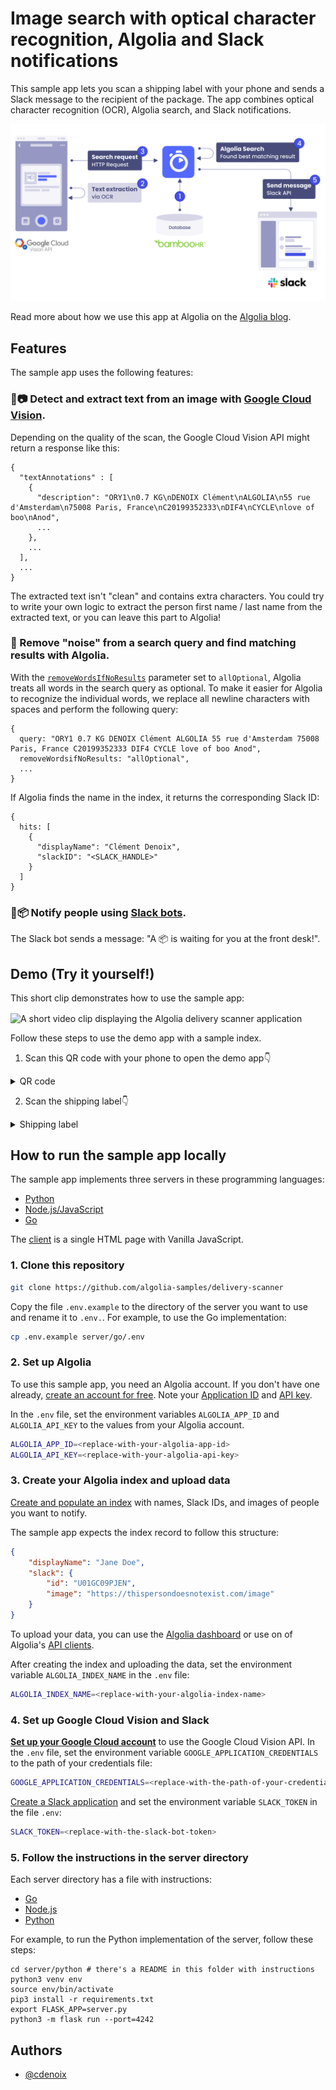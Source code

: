 # Image search with optical character recognition, Algolia and Slack notifications

This sample app lets you scan a shipping label with your phone and sends a Slack message to the recipient of the package. The app combines optical character recognition (OCR), Algolia search, and Slack notifications. 

![A flowchart of the delivery scanner sample](demo/diagram.png?raw=true)

Read more about how we use this app at Algolia on the [Algolia blog](https://www.algolia.com/blog/engineering/simplifying-parcel-delivery-algolia/).

## Features

The sample app uses the following features:

### 📱📷 Detect and extract text from an image with [Google Cloud Vision](https://cloud.google.com/vision).

Depending on the quality of the scan, the Google Cloud Vision API might return a response like this: 
   
```
{
  "textAnnotations" : [
    {
      "description": "ORY1\n0.7 KG\nDENOIX Clément\nALGOLIA\n55 rue d'Amsterdam\n75008 Paris, France\nC20199352333\nDIF4\nCYCLE\nlove of boo\nAnod",
      ...
    },
    ...
  ],
  ...
}
```

The extracted text isn't "clean" and contains extra characters. You could try to write your own logic to extract the person first name / last name from the extracted text, or you can leave this part to Algolia!

### 🔎 Remove "noise" from a search query and find matching results with Algolia.

With the [`removeWordsIfNoResults`](https://www.algolia.com/doc/api-reference/api-parameters/removeWordsIfNoResults/) parameter set to `allOptional`, Algolia treats all words in the search query as optional. To make it easier for Algolia to recognize the individual words, we replace all newline characters with spaces and perform the following query:
  
```
{
  query: "ORY1 0.7 KG DENOIX Clément ALGOLIA 55 rue d'Amsterdam 75008 Paris, France C20199352333 DIF4 CYCLE love of boo Anod",
  removeWordsifNoResults: "allOptional",
  ...
}
```
  
If Algolia finds the name in the index, it returns the corresponding Slack ID:
  
```
{
  hits: [
    {
      "displayName": "Clément Denoix",
      "slackID": "<SLACK_HANDLE>"
    }
  ]
}
```
   
### 💌📦 Notify people using [Slack bots](https://slack.com/help/articles/115005265703-Create-a-bot-for-your-workspace).

The Slack bot sends a message: "A :package: is waiting for you at the front desk!".

## Demo (Try it yourself!)

This short clip demonstrates how to use the sample app:

<img src="demo/demo.gif?raw=true" alt="A short video clip displaying the Algolia delivery scanner application" align="center">

Follow these steps to use the demo app with a sample index.

1. Scan this QR code with your phone to open the demo app👇

<details>
  <summary>QR code</summary>
  <img src="demo/qr_code.png?raw=true" alt="A QR code to access the Algolia shipping label scanner application" align="center">
</details>

2. Scan the shipping label👇

<details>
  <summary>Shipping label</summary>
  <img src="demo/parcel-label.jpg?raw=true" alt="A picture of a parcel" align="center">
</details>

## How to run the sample app locally

The sample app implements three servers in these programming languages: 

- [Python](server/python)
- [Node.js/JavaScript](server/node)
- [Go](server/go)

The [client](client) is a single HTML page with Vanilla JavaScript.

### 1. Clone this repository

```bash
git clone https://github.com/algolia-samples/delivery-scanner
```

Copy the file `.env.example` to the directory of the server you want to use and rename it to `.env.`.
For example, to use the Go implementation:

```bash
cp .env.example server/go/.env
```

### 2. Set up Algolia

To use this sample app, you need an Algolia account. If you don't have one already, [create an account for free](https://www.algolia.com/users/sign-up). Note your [Application ID](https://www.algolia.com/doc/guides/sending-and-managing-data/send-and-update-your-data/how-to/importing-with-the-api/#application-id) and [API key](https://wwww.algolia.com/doc/guides/sending-and-managing-data/send-and-update-your-data/how-to/importing-with-the-api/#application-id).

In the `.env` file, set the environment variables `ALGOLIA_APP_ID` and `ALGOLIA_API_KEY` to the values from your Algolia account.

```bash
ALGOLIA_APP_ID=<replace-with-your-algolia-app-id>
ALGOLIA_API_KEY=<replace-with-your-algolia-api-key>
```

### 3. Create your Algolia index and upload data

[Create and populate an index](https://www.algolia.com/doc/guides/sending-and-managing-data/prepare-your-data/)
with names, Slack IDs, and images of people you want to notify.

The sample app expects the index record to follow this structure:
```json
{
    "displayName": "Jane Doe",
    "slack": {
        "id": "U01GC09PJEN",
        "image": "https://thispersondoesnotexist.com/image"
    }
}
```

To upload your data, you can use the [Algolia dashboard](https://www.algolia.com/doc/guides/sending-and-managing-data/send-and-update-your-data/how-to/importing-from-the-dashboard/) or use on of Algolia's [API clients](https://www.algolia.com/developers/#integrations).

After creating the index and uploading the data, set the environment variable `ALGOLIA_INDEX_NAME` in the `.env` file:

```bash
ALGOLIA_INDEX_NAME=<replace-with-your-algolia-index-name>
```

### 4. Set up Google Cloud Vision and Slack

[**Set up your Google Cloud account**](https://cloud.google.com/vision/docs/ocr) to use the Google Cloud Vision API.
In the `.env` file, set the environment variable `GOOGLE_APPLICATION_CREDENTIALS` to the path of your credentials file:

```bash
GOOGLE_APPLICATION_CREDENTIALS=<replace-with-the-path-of-your-credentials-file>
```

[Create a Slack application](https://slack.com/help/articles/115005265703-Create-a-bot-for-your-workspace) and set the environment variable `SLACK_TOKEN` in the file `.env`:

```bash
SLACK_TOKEN=<replace-with-the-slack-bot-token>
```

### 5. Follow the instructions in the server directory 

Each server directory has a file with instructions: 

- [Go](server/go/README)
- [Node.js](server/node/README)
- [Python](server/python/README)

For example, to run the Python implementation of the server, follow these steps:

```
cd server/python # there's a README in this folder with instructions
python3 venv env
source env/bin/activate
pip3 install -r requirements.txt
export FLASK_APP=server.py
python3 -m flask run --port=4242
```

## Authors

- [@cdenoix](https://twitter.com/cdenoix)

